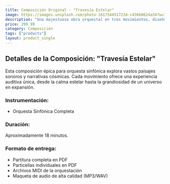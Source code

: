 ```yaml
---
title: Composición Original - "Travesía Estelar"
image: https://images.unsplash.com/photo-1617544517234-c436b0624a34?w=700&auto=format&fit=crop&q=60&ixlib=rb-4.1.0&ixid=M3wxMjA3fDB8MHxzZWFyY2h8MTV8fG9yY2hlc3RyYXxlbnwwfHwwfHx8Mg%3D%3D
description: "Una majestuosa obra orquestal en tres movimientos, diseñada para despertar la imaginación. Ideal para estrenos y conciertos de gran envergadura."
price: 299.99
category: Composición
tags: ["products"]
layout: product_single
---
```

## Detalles de la Composición: "Travesía Estelar"

Esta composición épica para orquesta sinfónica explora vastos paisajes sonoros y narrativas cósmicas. Cada movimiento ofrece una experiencia auditiva única, desde la calma estelar hasta la grandiosidad de un universo en expansión.

### Instrumentación:
- Orquesta Sinfónica Completa

### Duración:
Aproximadamente 18 minutos.

### Formato de entrega:
- Partitura completa en PDF
- Particellas individuales en PDF
- Archivos MIDI de la orquestación
- Maqueta de audio de alta calidad (MP3/WAV)